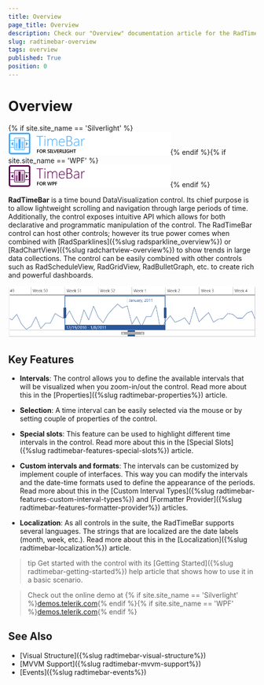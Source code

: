 ```yaml
---
title: Overview
page_title: Overview
description: Check our "Overview" documentation article for the RadTimeBar WPF control.
slug: radtimebar-overview
tags: overview
published: True
position: 0
---
```


# Overview

{% if site.site_name == 'Silverlight' %}![](images/RadTimeBar_Overview_01.png){% endif %}{% if site.site_name == 'WPF' %}![](images/RadTimeBar_Overview_01_WPF.png){% endif %}

__RadTimeBar__ is a time bound DataVisualization control. Its chief purpose is to allow lightweight scrolling and navigation through large periods of time. Additionally, the control exposes intuitive API which allows for both declarative and programmatic manipulation of the control. The RadTimeBar control can host other controls; however its true power comes when combined with [RadSparklines]({%slug radsparkline_overview%}) or [RadChartView]({%slug radchartview-overview%}) to show trends in large data collections. The control can be easily combined with other controls such as RadScheduleView, RadGridView, RadBulletGraph, etc. to create rich and powerful dashboards.

![](images/radtimebar-overview-0.png)

## Key Features

* __Intervals__: The control allows you to define the available intervals that will be visualized when you zoom-in/out the control. Read more about this in the [Properties]({%slug radtimebar-properties%}) article.

* __Selection__: A time interval can be easily selected via the mouse or by setting couple of properties of the control.

* __Special slots__: This feature can be used to highlight different time intervals in the control. Read more about this in the [Special Slots]({%slug radtimebar-features-special-slots%}) article.

* __Custom intervals and formats__: The intervals can be customized by implement couple of interfaces. This way you can modify the intervals and the date-time formats used to define the appearance of the periods. Read more about this in the [Custom Interval Types]({%slug radtimebar-features-custom-interval-types%}) and [Formatter Provider]({%slug radtimebar-features-formatter-provider%}) articles.

* __Localization__: As all controls in the suite, the RadTimeBar supports several languages. The strings that are localized are the date labels (month, week, etc.). Read more about this in the [Localization]({%slug radtimebar-localization%}) article.

>tip Get started with the control with its [Getting Started]({%slug radtimebar-getting-started%}) help article that shows how to use it in a basic scenario.

> Check out the online demo at {% if site.site_name == 'Silverlight' %}[demos.telerik.com](https://demos.telerik.com/silverlight/#TimeBar/FirstLook){% endif %}{% if site.site_name == 'WPF' %}[demos.telerik.com](https://demos.telerik.com/wpf/){% endif %}

## See Also   
 * [Visual Structure]({%slug radtimebar-visual-structure%})
 * [MVVM Support]({%slug radtimebar-mvvm-support%})
 * [Events]({%slug radtimebar-events%})
